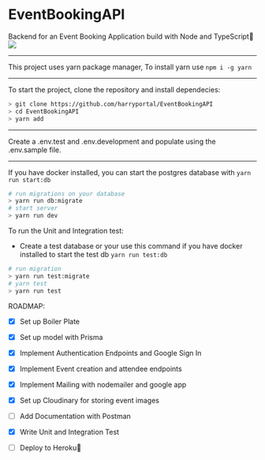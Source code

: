 # EventBookingAPI
Backend for an Event Booking Application build with Node and TypeScript:rocket:
![](https://github.com/harryportal/EventBookingAPI/actions/workflows/main.yml/badge.svg)

***
This project uses yarn package manager, To install yarn use ```npm i -g yarn```
***
To start the project, clone the repository and install dependecies: 

```sh
> git clone https://github.com/harryportal/EventBookingAPI
> cd EventBookingAPI
> yarn add
```

***
Create a .env.test and .env.development and populate using the .env.sample file.
***
If you have docker installed, you can start the postgres database with ```yarn run start:db```

```sh
# run migrations on your database
> yarn run db:migrate
# start server
> yarn run dev
```

To run the Unit and Integration test:
- Create a test database or your use this command if you have docker installed to start the test db ```yarn run test:db```
```sh
# run migration
> yarn run test:migrate
# yarn test
> yarn run test
```

ROADMAP:
- [x] Set up Boiler Plate
- [x] Set up model with Prisma
- [x] Implement Authentication Endpoints and Google Sign In
- [x] Implement Event creation and attendee endpoints
- [x] Implement Mailing with nodemailer and google app
- [x] Set up Cloudinary for storing event images 
- [ ] Add Documentation with Postman
- [x] Write Unit and Integration Test
- [ ] Deploy to Heroku:rocket: 


